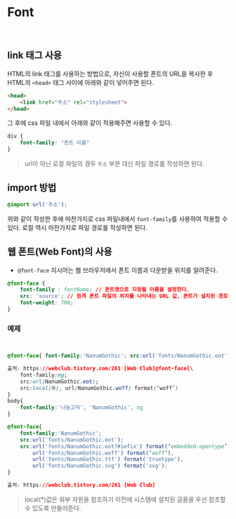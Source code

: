 # Font

<br/>

## link 태그 사용

HTML의 link 태그를 사용하는 방법으로, 자신이 사용할 폰트의 URL을 복사한 후 HTML의 `<head>` 태그 사이에 아래와 같이 넣어주면 된다.

```html
<head>
    <link href="주소" rel="stylesheet">
</head>
```

그 후에 css 파일 내에서 아래와 같이 적용해주면 사용할 수 있다.

```css
div {
    font-family: "폰트 이름"
}
```

> url이 아닌 로컬 파일의 경우 `주소` 부분 대신 파일 경로를 작성하면 된다.



## import 방법

```css
@import url('주소');
```

위와 같이 작성한 후에 마찬가지로 css 파일내에서 `font-family`를 사용하여 적용할 수 있다. 로컬 역시 마찬가지로 파일 경로를 작성하면 된다.



## 웹 폰트(Web Font)의 사용

- `@font-face` 지시어는 웹 브라우저에서 폰트 이름과 다운받을 위치를 알려준다.

```css
@font-face {
    font-family : fontName; // 폰트명으로 지정될 이름을 설정한다.
    src: 'source'; // 원격 폰트 파일의 위치를 나타내는 URL 값, 폰트가 설치된 경로
    font-weight: 700;
}
```



### 예제

```css


@font-face{ font-family:'NanumGothic'; src:url('fonts/NanumGothic.eot'); src:url('fonts/NanumGothic.eot?#iefix') format(‘embedded-opentype’), url('fonts/NanumGothic.woff') format(‘woff’), url('fonts/NanumGothic.ttf') format('truetype'), url('fonts/NanumGothic.svg') format('svg'); }

출처: https://webclub.tistory.com/261 [Web Club]@font-face{\
    font-family:ng;
    src:url(NanumGothic.eot);
    src:local(※), url(NanumGothic.woff) format(‘woff’)
}
body{
    font-family:'나눔고딕', 'NanumGothic', ng
}

@font-face{
    font-family:'NanumGothic';
    src:url('fonts/NanumGothic.eot');
    src:url('fonts/NanumGothic.eot?#iefix') format(‘embedded-opentype’),
        url('fonts/NanumGothic.woff') format(‘woff’),
        url('fonts/NanumGothic.ttf') format('truetype'),
        url('fonts/NanumGothic.svg') format('svg');
}

출처: https://webclub.tistory.com/261 [Web Club]
```

> local(*)값은 외부 자원을 참조하기 이전에 시스템에 설치된 글꼴을 우선 참조할 수 있도록 만들어준다.
